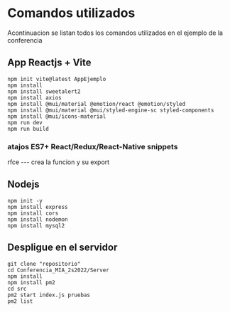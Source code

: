 
# Comandos utilizados
Acontinuacion se listan todos los comandos utilizados en el ejemplo de la conferencia

## App Reactjs + Vite
~~~
npm init vite@latest AppEjemplo
npm install
npm install sweetalert2
npm install axios
npm install @mui/material @emotion/react @emotion/styled
npm install @mui/material @mui/styled-engine-sc styled-components
npm install @mui/icons-material
npm run dev
npm run build
~~~
### atajos ES7+ React/Redux/React-Native snippets
rfce --- crea la funcion y su export


## Nodejs
~~~
npm init -y
npm install express
npm install cors
npm install nodemon
npm install mysql2
~~~

## Despligue en el servidor
~~~
git clone "repositorio"
cd Conferencia_MIA_2s2022/Server
npm install
npm install pm2
cd src
pm2 start index.js pruebas
pm2 list
~~~